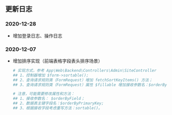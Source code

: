 ## 更新日志

### 2020-12-28

* 增加登录日志、操作日志

### 2020-12-07

* 增加排序实现（前端表格字段表头排序场景）

  ```php
  # 实现方式，参考 App\Web\Backend\Controllers\Admin\SiteController
  ## 1、控制器增加 $form->sortable();
  ## 2、查询请求规则类（FormRequest）增加 fetchSortKeyItems() 方法；
  ## 3、查询请求规则类（FormRequest）属性 $fillable 增加接收参数名：$orderByField。
  
  # 注意，可能需要修改属性和方法：
  ## 1、接收参数名： $orderByField；
  ## 2、数据表主键字段名：$orderByPrimaryKey;
  ## 3、根据接收字段考虑重写方法：sortable()。
  ```